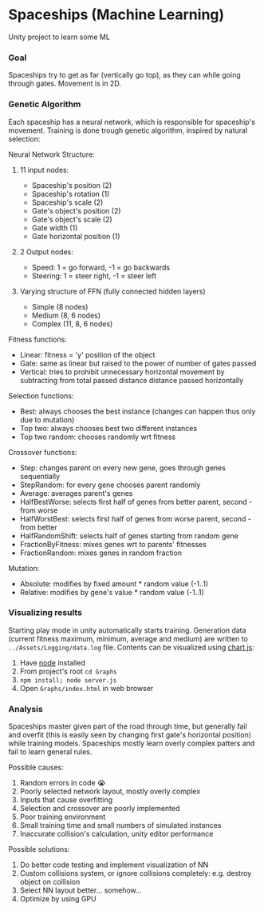 ﻿# Spaceships (Machine Learning)

Unity project to learn some ML


### Goal

Spaceships try to get as far (vertically go top), as they can while going through gates.
Movement is in 2D.


### Genetic Algorithm

Each spaceship has a neural network, which is responsible for spaceship's movement. 
Training is done trough genetic algorithm, inspired by natural selection:

Neural Network Structure:
1. 11 input nodes:

    - Spaceship's position (2)
    - Spaceship's rotation (1)
    - Spaceship's scale (2)
    - Gate's object's position (2)
    - Gate's object's scale (2)
    - Gate width (1)
    - Gate horizontal position (1)

2. 2 Output nodes:

    - Speed: 1 = go forward, -1 = go backwards
    - Steering: 1 = steer right, -1 = steer left

3. Varying structure of FFN (fully connected hidden layers)

    - Simple (8 nodes)
    - Medium (8, 6 nodes)
    - Complex (11, 8, 6 nodes)
        
        
Fitness functions:

- Linear: fitness = 'y' position of the object
- Gate: same as linear but raised to the power of number of gates passed
- Vertical: tries to prohibit unnecessary horizontal movement by subtracting from total passed distance distance passed horizontally
    
Selection functions:

- Best: always chooses the best instance (changes can happen thus only  due to mutation)
- Top two: always chooses best two different instances
- Top two random: chooses randomly wrt fitness
    
Crossover functions:

- Step: changes parent on every new gene, goes through genes sequentially
- StepRandom: for every gene chooses parent randomly
- Average: averages parent's genes
- HalfBestWorse: selects first half of genes from better parent, second - from worse
- HalfWorstBest: selects first half of genes from worse parent, second - from better
- HalfRandomShift: selects half of genes starting from random gene
- FractionByFitness: mixes genes wrt to parents' fitnesses
- FractionRandom: mixes genes in random fraction
    
Mutation:

- Absolute: modifies by fixed amount * random value (-1..1)
- Relative: modifies by gene's value * random value (-1..1)

### Visualizing results

Starting play mode in unity automatically starts training. Generation data (current fitness maximum, minimum, average and medium) 
are written to `../Assets/Logging/data.log` file. Contents can be visualized using [chart.js](https://www.chartjs.org/):

1. Have [node](https://nodejs.org/) installed
1. From project's root `cd Graphs`
1. `npm install; node server.js`
1. Open `Graphs/index.html` in web browser
    
### Analysis

Spaceships master given part of the road through time, but generally fail and overfit 
(this is easily seen by changing first gate's horizontal position) while training models.
Spaceships mostly learn overly complex patters and fail to learn general rules.

Possible causes:

1. Random errors in code :sob:
1. Poorly selected network layout, mostly overly complex
1. Inputs that cause overfitting
1. Selection and crossover are poorly implemented 
1. Poor training environment
1. Small training time and small numbers of simulated instances
1. Inaccurate collision's calculation, unity editor performance

Possible solutions:

1. Do better code testing and implement visualization of NN
1. Custom collisions system, or ignore collisions completely: e.g. destroy object on collision
1. Select NN layout better... somehow...
1. Optimize by using GPU 




